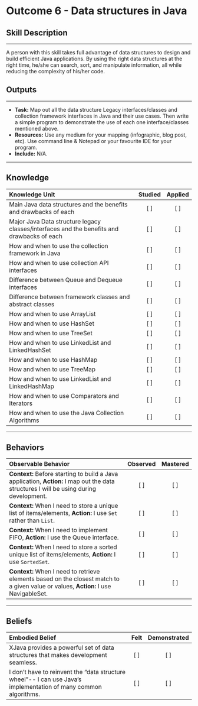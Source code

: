 # Outcome 6 - Data structures in Java 

## Skill Description
----------
A person with this skill takes full advantage of data structures to design and build efficient Java applications. By using the right data structures at the right time, he/she can search, sort, and manipulate information, all while reducing the complexity of his/her code.



## Outputs
----------
- **Task:** Map out all the data structure Legacy interfaces/classes and collection framework interfaces in Java and their use cases. Then write a simple program to demonstrate the use of each one interface/classes mentioned above.
- **Resources:** Use any medium for your mapping (infographic, blog post, etc). Use command line & Notepad or your favourite IDE for your program.
- **Include:** N/A.

----------
## **Knowledge**


| Knowledge Unit   |      Studied      | Applied |
|:-------------|:------------------:|:--------:|
| Main Java data structures and the benefits and drawbacks of each  | [ ] | [ ]  |
| Major Java Data structure legacy classes/interfaces and the benefits and drawbacks of each | [ ] | [ ]  |
| How and when to use the collection framework in Java | [ ] | [ ]  |
| How and when to use collection API interfaces | [ ] | [ ]  |
| Difference between Queue and Dequeue interfaces | [ ] | [ ]  |
| Difference between framework classes and abstract classes | [ ] | [ ]  |
| How and when to use ArrayList | [ ] | [ ]  |
| How and when to use HashSet | [ ] | [ ]  |
| How and when to use TreeSet | [ ] | [ ]  |
| How and when to use LinkedList and LinkedHashSet | [ ] | [ ]  |
| How and when to use HashMap | [ ] | [ ]  |
| How and when to use TreeMap | [ ] | [ ]  |
| How and when to use LinkedList and LinkedHashMap | [ ] | [ ]  |
| How and when to use Comparators and Iterators | [ ] | [ ]  |
| How and when to use the Java Collection Algorithms | [ ] | [ ]  | 

----------


## **Behaviors**

| Observable Behavior   |      Observed      | Mastered |
|:-------------|:------------------:|:--------:|
| **Context:** Before starting to build a Java application, **Action:** I map out the data structures I will be using during development. | [ ] | [ ]  |
| **Context:** When I need to store a unique list of items/elements, **Action:** I use `Set` rather than `List`. | [ ] | [ ]  |
| **Context:** When I need to implement FIFO, **Action:** I use the Queue interface.| [ ] | [ ]  |
| **Context:** When I need to store a sorted unique list of items/elements, **Action:** I use `SortedSet`.  | [ ] | [ ]  |
| **Context:** When I need to retrieve elements based on the closest match to a given value or values, **Action:** I use NavigableSet. | [ ] | [ ]  |



----------
## **Beliefs**


| Embodied Belief   |      Felt      | Demonstrated |
|:-------------|:------------------:|:--------:|
| XJava provides a powerful set of data structures that makes development seamless. | [ ] | [ ]  |
| I don’t have to reinvent the “data structure wheel”-- I can use Java’s implementation of many common algorithms. | [ ] | [ ]  |




